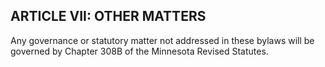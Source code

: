 ## ARTICLE VII: OTHER MATTERS

Any governance or statutory matter not addressed in these bylaws will be governed by Chapter 308B of the Minnesota Revised Statutes.